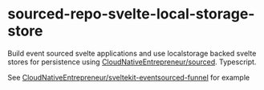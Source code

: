 # sourced-repo-svelte-local-storage-store

Build event sourced svelte applications and use localstorage backed svelte stores for persistence using [CloudNativeEntrepreneur/sourced](https://github.com/CloudNativeEntrepreneur/sourced). Typescript.

See [CloudNativeEntrepreneur/sveltekit-eventsourced-funnel](https://github.com/CloudNativeEntrepreneur/sveltekit-eventsourced-funnel) for example